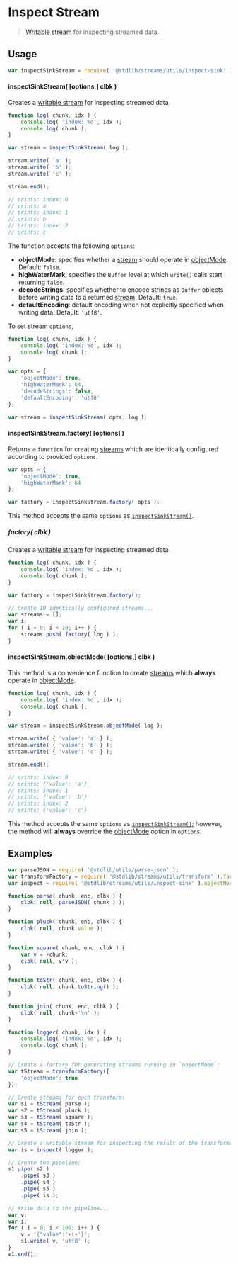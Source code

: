 <!--

@license Apache-2.0

Copyright (c) 2018 The Stdlib Authors.

Licensed under the Apache License, Version 2.0 (the "License");
you may not use this file except in compliance with the License.
You may obtain a copy of the License at

   http://www.apache.org/licenses/LICENSE-2.0

Unless required by applicable law or agreed to in writing, software
distributed under the License is distributed on an "AS IS" BASIS,
WITHOUT WARRANTIES OR CONDITIONS OF ANY KIND, either express or implied.
See the License for the specific language governing permissions and
limitations under the License.

-->

# Inspect Stream

> [Writable stream][writable-stream] for inspecting streamed data.

<section class="usage">

## Usage

```javascript
var inspectSinkStream = require( '@stdlib/streams/utils/inspect-sink' );
```

<a name="inspect-sink-stream"></a>

#### inspectSinkStream( \[options,] clbk )

Creates a [writable stream][writable-stream] for inspecting streamed data.

```javascript
function log( chunk, idx ) {
    console.log( 'index: %d', idx );
    console.log( chunk );
}

var stream = inspectSinkStream( log );

stream.write( 'a' );
stream.write( 'b' );
stream.write( 'c' );

stream.end();

// prints: index: 0
// prints: a
// prints: index: 1
// prints: b
// prints: index: 2
// prints: c
```

The function accepts the following `options`:

-   **objectMode**: specifies whether a [stream][stream] should operate in [objectMode][object-mode]. Default: `false`.
-   **highWaterMark**: specifies the `Buffer` level at which `write()` calls start returning `false`.
-   **decodeStrings**: specifies whether to encode strings as `Buffer` objects before writing data to a returned [stream][stream]. Default: `true`.
-   **defaultEncoding**: default encoding when not explicitly specified when writing data. Default: `'utf8'`.

To set [stream][stream] `options`,

```javascript
function log( chunk, idx ) {
    console.log( 'index: %d', idx );
    console.log( chunk );
}

var opts = {
    'objectMode': true,
    'highWaterMark': 64,
    'decodeStrings': false,
    'defaultEncoding': 'utf8'
};

var stream = inspectSinkStream( opts, log );
```

#### inspectSinkStream.factory( \[options] )

Returns a `function` for creating [streams][writable-stream] which are identically configured according to provided `options`.

```javascript
var opts = {
    'objectMode': true,
    'highWaterMark': 64
};

var factory = inspectSinkStream.factory( opts );
```

This method accepts the same `options` as [`inspectSinkStream()`](#inspect-sink-stream).

##### factory( clbk )

Creates a [writable stream][writable-stream] for inspecting streamed data.

```javascript
function log( chunk, idx ) {
    console.log( 'index: %d', idx );
    console.log( chunk );
}

var factory = inspectSinkStream.factory();

// Create 10 identically configured streams...
var streams = [];
var i;
for ( i = 0; i < 10; i++ ) {
    streams.push( factory( log ) );
}
```

#### inspectSinkStream.objectMode( \[options,] clbk )

This method is a convenience function to create [streams][stream] which **always** operate in [objectMode][object-mode].

<!-- eslint-disable object-curly-newline -->

```javascript
function log( chunk, idx ) {
    console.log( 'index: %d', idx );
    console.log( chunk );
}

var stream = inspectSinkStream.objectMode( log );

stream.write( { 'value': 'a' } );
stream.write( { 'value': 'b' } );
stream.write( { 'value': 'c' } );

stream.end();

// prints: index: 0
// prints: {'value': 'a'}
// prints: index: 1
// prints: {'value': 'b'}
// prints: index: 2
// prints: {'value': 'c'}
```

This method accepts the same `options` as [`inspectSinkStream()`](#inspect-sink-stream); however, the method will **always** override the [objectMode][object-mode] option in `options`.

</section>

<!-- /.usage -->

<section class="examples">

## Examples

<!-- eslint no-undef: "error" -->

```javascript
var parseJSON = require( '@stdlib/utils/parse-json' );
var transformFactory = require( '@stdlib/streams/utils/transform' ).factory;
var inspect = require( '@stdlib/streams/utils/inspect-sink' ).objectMode;

function parse( chunk, enc, clbk ) {
    clbk( null, parseJSON( chunk ) );
}

function pluck( chunk, enc, clbk ) {
    clbk( null, chunk.value );
}

function square( chunk, enc, clbk ) {
    var v = +chunk;
    clbk( null, v*v );
}

function toStr( chunk, enc, clbk ) {
    clbk( null, chunk.toString() );
}

function join( chunk, enc, clbk ) {
    clbk( null, chunk+'\n' );
}

function logger( chunk, idx ) {
    console.log( 'index: %d', idx );
    console.log( chunk );
}

// Create a factory for generating streams running in `objectMode`:
var tStream = transformFactory({
    'objectMode': true
});

// Create streams for each transform:
var s1 = tStream( parse );
var s2 = tStream( pluck );
var s3 = tStream( square );
var s4 = tStream( toStr );
var s5 = tStream( join );

// Create a writable stream for inspecting the result of the transformations:
var is = inspect( logger );

// Create the pipeline:
s1.pipe( s2 )
    .pipe( s3 )
    .pipe( s4 )
    .pipe( s5 )
    .pipe( is );

// Write data to the pipeline...
var v;
var i;
for ( i = 0; i < 100; i++ ) {
    v = '{"value":'+i+'}';
    s1.write( v, 'utf8' );
}
s1.end();
```

</section>

<!-- /.examples -->

<section class="links">

[stream]: https://nodejs.org/api/stream.html

[object-mode]: https://nodejs.org/api/stream.html#stream_object_mode

[writable-stream]: https://nodejs.org/api/stream.html

</section>

<!-- /.links -->
